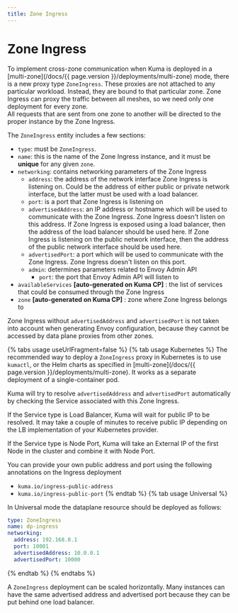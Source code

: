 ```yaml
---
title: Zone Ingress
---
```

# Zone Ingress

To implement cross-zone communication when Kuma is deployed in a [multi-zone](/docs/{{ page.version }}/deployments/multi-zone) mode, there is a new proxy type `ZoneIngress`.
These proxies are not attached to any particular workload. Instead, they are bound to that particular zone.
Zone Ingress can proxy the traffic between all meshes, so we need only one deployment for every zone.  
All requests that are sent from one zone to another will be directed to the proper instance by the Zone Ingress.

The `ZoneIngress` entity includes a few sections:

* `type`: must be `ZoneIngress`.
* `name`: this is the name of the Zone Ingress instance, and it must be **unique** for any given `zone`.
* `networking`: contains networking parameters of the Zone Ingress
    * `address`: the address of the network interface Zone Ingress is listening on. Could be the address of either
      public or private network interface, but the latter must be used with a load balancer.
    * `port`: is a port that Zone Ingress is listening on
    * `advertisedAddress`: an IP address or hostname which will be used to communicate with the Zone Ingress. Zone Ingress
      doesn't listen on this address. If Zone Ingress is exposed using a load balancer, then the address of the load balancer
      should be used here. If Zone Ingress is listening on the public network interface, then the address of the public network
      interface should be used here.
    * `advertisedPort`: a port which will be used to communicate with the Zone Ingress. Zone Ingress doesn't listen on this port.
    * `admin`: determines parameters related to Envoy Admin API
      * `port`: the port that Envoy Admin API will listen to
* `availableServices` **[auto-generated on Kuma CP]** : the list of services that could be consumed through the Zone Ingress
* `zone` **[auto-generated on Kuma CP]** : zone where Zone Ingress belongs to

Zone Ingress without `advertisedAddress` and `advertisedPort` is not taken into account when generating Envoy configuration, because they cannot be accessed by data plane proxies from other zones.

{% tabs usage useUrlFragment=false %}
{% tab usage Kubernetes %}
The recommended way to deploy a `ZoneIngress` proxy in Kubernetes is to use `kumactl`, or the Helm charts as specified in [multi-zone](/docs/{{ page.version }}/deployments/multi-zone). It works as a separate deployment of a single-container pod.

Kuma will try to resolve `advertisedAddress` and `advertisedPort` automatically by checking the Service associated with this Zone Ingress.

If the Service type is Load Balancer, Kuma will wait for public IP to be resolved. It may take a couple of minutes to receive public IP depending on the LB implementation of your Kubernetes provider.

If the Service type is Node Port, Kuma will take an External IP of the first Node in the cluster and combine it with Node Port.

You can provide your own public address and port using the following annotations on the Ingress deployment
* `kuma.io/ingress-public-address`
* `kuma.io/ingress-public-port`
  {% endtab %}
  {% tab usage Universal %}

In Universal mode the dataplane resource should be deployed as follows:

```yaml
type: ZoneIngress
name: dp-ingress
networking:
  address: 192.168.0.1
  port: 10001
  advertisedAddress: 10.0.0.1
  advertisedPort: 10000
```
{% endtab %}
{% endtabs %}

A `ZoneIngress` deployment can be scaled horizontally. Many instances can have the same advertised address and advertised port because they can be put behind one load balancer.
